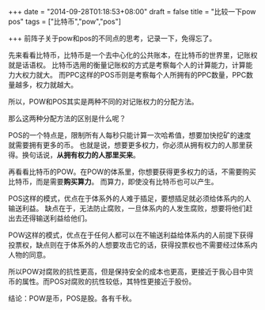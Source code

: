 +++
date = "2014-09-28T01:18:53+08:00"
draft = false
title = "比较一下pow pos"
tags = ["比特币","pow","pos"]

+++
前阵子关于pow和pos的不同点的思考，记录一下，免得忘了。


先来看看比特币，比特币是一个去中心化的公共账本，在比特币的世界里，记账权就是话语权。
比特币选用的衡量记账权的方式是考察每个人的计算能力，计算能力大权力就大。
而PPC这样的POS币则是考察每个人所拥有的PPC数量，PPC数量越多，权力就越大。


所以，POW和POS其实是两种不同的对记账权力的分配方法。


那么这两种分配方法的区别是什么呢？


POS的一个特点是，限制所有人每秒只能计算一次哈希值，想要加快挖矿的速度就需要拥有更多的币。
也就是说，想要更多权力，你必须从拥有权力的人那里获得。换句话说，**从拥有权力的人那里买来**。


再看看比特币的POW。在POW的体系里，你想要获得更多权力的话，不需要购买比特币，而是需要**购买算力**。
而算力，即使没有比特币也可以产生。


POS这样的模式，优点在于体系外的人难于插足，要想插足就必须给体系内的人输送利益。
缺点在于，无法防止腐败，一旦体系内的人发生腐败，想要将他们赶出去还得输送利益给他们。


POW这样的模式，优点在于任何人都可以在不输送利益给体系内的人前提下获得投票权，缺点则在于体系外的人想要攻击它的话，获得投票权也不需要经过体系内人物的同意。


所以POW对腐败的抗性更高，但是保持安全的成本也更高，更接近于我心目中货币的属性。而POS对腐败的抗性较低，其特性更接近于股份。


结论：POW是币，POS是股。各有千秋。

